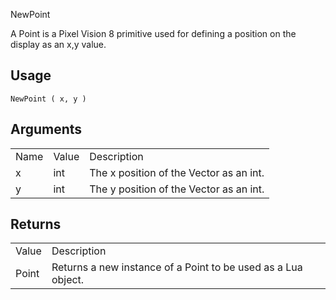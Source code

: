 NewPoint

A Point is a Pixel Vision 8 primitive used for defining a position on the display as an x,y value.

## Usage

`NewPoint ( x, y )`

## Arguments

<table>
  <tr>
    <td>Name</td>
    <td>Value</td>
    <td>Description</td>
  </tr>
  <tr>
    <td>x</td>
    <td>int</td>
    <td>The x position of the Vector as an int.</td>
  </tr>
  <tr>
    <td>y</td>
    <td>int</td>
    <td>The y position of the Vector as an int.</td>
  </tr>
</table>


## Returns

<table>
  <tr>
    <td>Value</td>
    <td>Description</td>
  </tr>
  <tr>
    <td>Point</td>
    <td>Returns a new instance of a Point to be used as a Lua object.</td>
  </tr>
</table>


